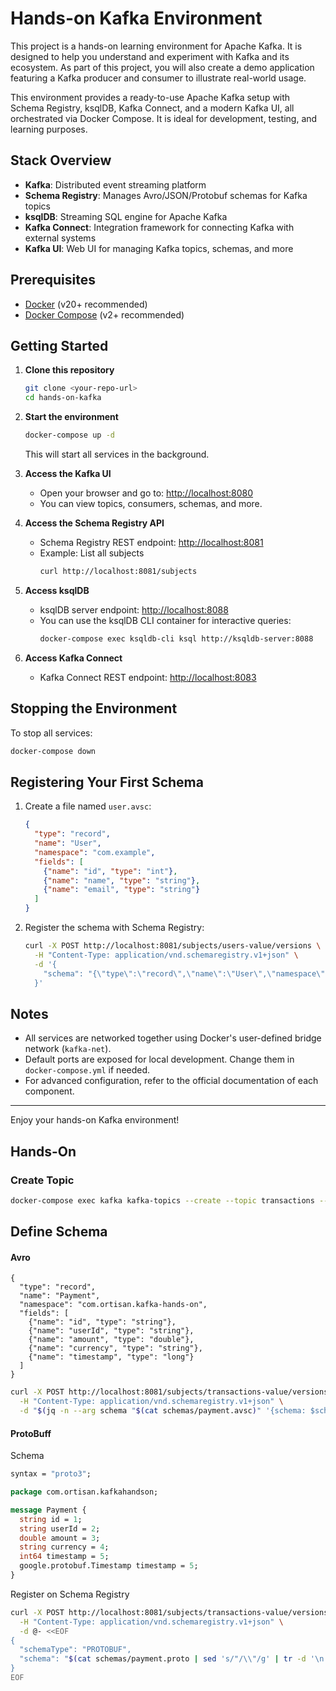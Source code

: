 # Hands-on Kafka Environment

This project is a hands-on learning environment for Apache Kafka. It is designed to help you understand and experiment with Kafka and its ecosystem. As part of this project, you will also create a demo application featuring a Kafka producer and consumer to illustrate real-world usage.

This environment provides a ready-to-use Apache Kafka setup with Schema Registry, ksqlDB, Kafka Connect, and a modern Kafka UI, all orchestrated via Docker Compose. It is ideal for development, testing, and learning purposes.

## Stack Overview

- **Kafka**: Distributed event streaming platform
- **Schema Registry**: Manages Avro/JSON/Protobuf schemas for Kafka topics
- **ksqlDB**: Streaming SQL engine for Apache Kafka
- **Kafka Connect**: Integration framework for connecting Kafka with external systems
- **Kafka UI**: Web UI for managing Kafka topics, schemas, and more

## Prerequisites

- [Docker](https://www.docker.com/get-started) (v20+ recommended)
- [Docker Compose](https://docs.docker.com/compose/) (v2+ recommended)

## Getting Started

1. **Clone this repository**

   ```sh
   git clone <your-repo-url>
   cd hands-on-kafka
   ```

2. **Start the environment**

   ```sh
   docker-compose up -d
   ```

   This will start all services in the background.

3. **Access the Kafka UI**

   - Open your browser and go to: [http://localhost:8080](http://localhost:8080)
   - You can view topics, consumers, schemas, and more.

4. **Access the Schema Registry API**

   - Schema Registry REST endpoint: [http://localhost:8081](http://localhost:8081)
   - Example: List all subjects
     ```sh
     curl http://localhost:8081/subjects
     ```

5. **Access ksqlDB**

   - ksqlDB server endpoint: [http://localhost:8088](http://localhost:8088)
   - You can use the ksqlDB CLI container for interactive queries:
     ```sh
     docker-compose exec ksqldb-cli ksql http://ksqldb-server:8088
     ```

6. **Access Kafka Connect**

   - Kafka Connect REST endpoint: [http://localhost:8083](http://localhost:8083)

## Stopping the Environment

To stop all services:

```sh
docker-compose down
```

## Registering Your First Schema

1. Create a file named `user.avsc`:

   ```json
   {
     "type": "record",
     "name": "User",
     "namespace": "com.example",
     "fields": [
       {"name": "id", "type": "int"},
       {"name": "name", "type": "string"},
       {"name": "email", "type": "string"}
     ]
   }
   ```

2. Register the schema with Schema Registry:

   ```sh
   curl -X POST http://localhost:8081/subjects/users-value/versions \
     -H "Content-Type: application/vnd.schemaregistry.v1+json" \
     -d '{
       "schema": "{\"type\":\"record\",\"name\":\"User\",\"namespace\":\"com.example\",\"fields\":[{\"name\":\"id\",\"type\":\"int\"},{\"name\":\"name\",\"type\":\"string\"},{\"name\":\"email\",\"type\":\"string\"}]}"
     }'
   ```

## Notes

- All services are networked together using Docker's user-defined bridge network (`kafka-net`).
- Default ports are exposed for local development. Change them in `docker-compose.yml` if needed.
- For advanced configuration, refer to the official documentation of each component.

---

Enjoy your hands-on Kafka environment!


## Hands-On

### Create Topic

```sh
docker-compose exec kafka kafka-topics --create --topic transactions --bootstrap-server kafka:9092 --partitions 1 --replication-factor 1
```

## Define Schema


#### Avro
```avsc
{
  "type": "record",
  "name": "Payment",
  "namespace": "com.ortisan.kafka-hands-on",
  "fields": [
    {"name": "id", "type": "string"},
    {"name": "userId", "type": "string"},
    {"name": "amount", "type": "double"},
    {"name": "currency", "type": "string"},
    {"name": "timestamp", "type": "long"}
  ]
}
```

```sh
curl -X POST http://localhost:8081/subjects/transactions-value/versions \
  -H "Content-Type: application/vnd.schemaregistry.v1+json" \
  -d "$(jq -n --arg schema "$(cat schemas/payment.avsc)" '{schema: $schema}')"
```

#### ProtoBuff

Schema

```proto
syntax = "proto3";

package com.ortisan.kafkahandson;

message Payment {
  string id = 1;
  string userId = 2;
  double amount = 3;
  string currency = 4;
  int64 timestamp = 5;
  google.protobuf.Timestamp timestamp = 5;
}
```

Register on Schema Registry

```sh
curl -X POST http://localhost:8081/subjects/transactions-value/versions \
  -H "Content-Type: application/vnd.schemaregistry.v1+json" \
  -d @- <<EOF
{
  "schemaType": "PROTOBUF",
  "schema": "$(cat schemas/payment.proto | sed 's/"/\\"/g' | tr -d '\n')"
}
EOF

```